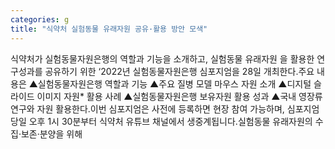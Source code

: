 ```yaml
---
categories: g
title: "식약처 실험동물 유래자원 공유·활용 방안 모색"
---
```

식약처가 실험동물자원은행의 역할과 기능을 소개하고, 실험동물 유래자원									을 활용한 연구성과를 공유하기 위한 ‘2022년 실험동물자원은행 심포지엄을 28일 개최한다.주요 내용은 ▲실험동물자원은행 역할과 기능 ▲주요 질병 모델 마우스 자원 소개 ▲디지털 슬라이드 이미지 자원* 활용 사례 ▲실험동물자원은행 보유자원 활용 성과 ▲국내 영장류 연구와 자원 활용한다.이번 심포지엄은 사전에 등록하면 현장 참여 가능하며, 심포지엄 당일 오후 1시 30분부터 식약처 유튜브 채널에서 생중계됩니다.실험동물 유래자원의 수집·보존·분양을 위해